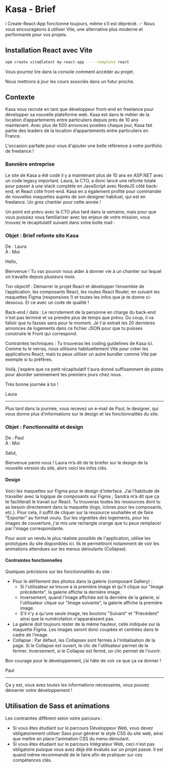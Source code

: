 # Kasa - Brief

ℹ️ Create-React-App fonctionne toujours, même s’il est déprécié.
✅ Nous vous encourageons à utiliser Vite, une alternative plus moderne et performante pour vos projets.

## Installation React avec Vite

```bash
npm create vite@latest my-react-app -- --template react
```

Vous pourrez lire dans la console comment accéder au projet.

Nous mettrons à jour les cours associés dans un futur proche.

## Contexte

Kasa vous recrute en tant que développeur front-end en freelance pour développer sa nouvelle plateforme web. Kasa est dans le métier de la location d’appartements entre particuliers depuis près de 10 ans maintenant. Avec plus de 500 annonces postées chaque jour, Kasa fait partie des leaders de la location d’appartements entre particuliers en France.

L'occasion parfaite pour vous d'ajouter une belle référence à votre portfolio de freelance !

### Bannière entreprise

Le site de Kasa a été codé il y a maintenant plus de 10 ans en ASP.NET avec un code legacy important. Laura, la CTO, a donc lancé une refonte totale pour passer à une stack complète en JavaScript avec NodeJS côté back-end, et React côté front-end. Kasa en a également profité pour commander de nouvelles maquettes auprès de son designer habituel, qui est en freelance. Un gros chantier pour cette année !

Un point est prévu avec la CTO plus tard dans la semaine, mais pour que vous puissiez vous familiariser avec les enjeux de votre mission, vous trouvez le récapitulatif suivant dans votre boîte mail :

### Objet : Brief refonte site Kasa  
De : Laura  
À : Moi

Hello,

Bienvenue ! Tu vas pouvoir nous aider à donner vie à un chantier sur lequel on travaille depuis plusieurs mois.

Ton objectif : Démarrer le projet React et développer l’ensemble de l’application, les composants React, les routes React Router, en suivant les maquettes Figma (responsives !) et toutes les infos que je te donne ci-dessous. Et ce avec un code de qualité !

Back-end / data : Le recrutement de la personne en charge du back-end n'est pas terminé et va prendre plus de temps que prévu. Du coup, il va falloir que tu fasses sans pour le moment. Je t'ai extrait les 20 dernières annonces de logements dans ce fichier JSON pour que tu puisses construire le Front qui correspond.

Contraintes techniques : Tu trouveras les coding guidelines de Kasa ici. Comme tu le verras, nous utilisons habituellement Vite pour créer les applications React, mais tu peux utiliser un autre bundler comme Vite par exemple si tu préfères.

Voilà, j'espère que ce petit récapitulatif t'aura donné suffisamment de pistes pour aborder sereinement tes premiers jours chez nous.

Très bonne journée à toi !

Laura

---

Plus tard dans la journée, vous recevez un e-mail de Paul, le designer, qui vous donne plus d’informations sur le design et les fonctionnalités du site.

### Objet : Fonctionnalité et design  
De : Paul  
À : Moi

Salut,

Bienvenue parmi nous ! Laura m’a dit de te briefer sur le design de la nouvelle version du site, alors voici les infos clés.

#### Design

Voici les maquettes sur Figma pour le design d’interface. J’ai l’habitude de travailler avec la logique de composants sur Figma ; Sandra m’a dit que ça te faciliterait le travail sur React. Tu trouveras toutes les ressources dont tu as besoin directement dans la maquette (logo, icônes pour les composants, etc.). Pour cela, il suffit de cliquer sur la ressource souhaitée et de faire "Exporter" au format voulu. Sur les vignettes des logements, pour les images de couverture, j'ai mis une rectangle orange que tu peux remplacer par l'image correspondante.

Pour avoir un rendu le plus réaliste possible de l'application, utilise les prototypes du site disponibles ici. Ils te permettront notamment de voir les animations attendues sur les menus déroulants (Collapse).

#### Contraintes fonctionnelles

Quelques précisions sur les fonctionnalités du site :

- Pour le défilement des photos dans la galerie (composant Gallery) :
  - Si l'utilisateur se trouve à la première image et qu'il clique sur "Image précédente", la galerie affiche la dernière image.
  - Inversement, quand l'image affichée est la dernière de la galerie, si l'utilisateur clique sur "Image suivante", la galerie affiche la première image.
  - S'il n'y a qu'une seule image, les boutons "Suivant" et "Précédent" ainsi que la numérotation n'apparaissent pas.
- La galerie doit toujours rester de la même hauteur, celle indiquée sur la maquette Figma. Les images seront donc coupées et centrées dans le cadre de l’image.
- Collapse : Par défaut, les Collapses sont fermés à l'initialisation de la page. Si le Collapse est ouvert, le clic de l'utilisateur permet de le fermer. Inversement, si le Collapse est fermé, un clic permet de l'ouvrir.

Bon courage pour le développement, j’ai hâte de voir ce que ça va donner !

Paul

---

Ça y est, vous avez toutes les informations nécessaires, vous pouvez démarrer votre développement !

## Utilisation de Sass et animations

Les contraintes diffèrent selon votre parcours :

- Si vous êtes étudiant sur le parcours Développeur Web, vous devez obligatoirement utiliser Sass pour générer le style CSS du site web, ainsi que mettre en place l'animation CSS du menu déroulant.
- Si vous êtes étudiant sur le parcours Intégrateur Web, ceci n'est pas obligatoire puisque vous avez déjà été évalués sur un projet passé. Il est quand même recommandé de le faire afin de pratiquer sur ces compétences clés.

